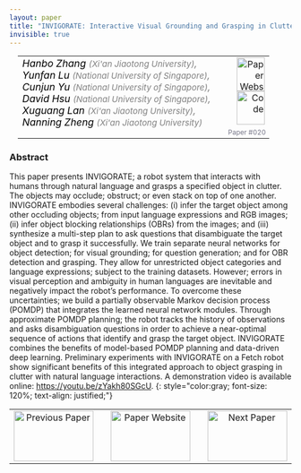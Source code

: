 ```yaml
---
layout: paper
title: "INVIGORATE: Interactive Visual Grounding and Grasping in Clutter"
invisible: true
---
```

<table width = "95%" style="padding-left: 15px; margin-left: auto; margin-right: 10px;">
<tr><td style = "vertical-align: top; padding-right: 25px;" rowspan="2">
<span style="color:black; font-size: 110%;"><i>
Hanbo Zhang <span style="color:gray; font-size: 85%">(Xi'an Jiaotong University)</span><span style="color:gray; font-size: 100%">,</span><br>  Yunfan Lu <span style="color:gray; font-size: 85%">(National University of Singapore)</span><span style="color:gray; font-size: 100%">,</span><br>  Cunjun Yu <span style="color:gray; font-size: 85%">(National University of Singapore)</span><span style="color:gray; font-size: 100%">,</span><br>  David Hsu <span style="color:gray; font-size: 85%">(National University of Singapore)</span><span style="color:gray; font-size: 100%">,</span><br>  Xuguang Lan <span style="color:gray; font-size: 85%">(Xi'an Jiaotong University)</span><span style="color:gray; font-size: 100%">,</span><br>  Nanning Zheng <span style="color:gray; font-size: 85%">(Xi'an Jiaotong University)</span>
</i></span>
</td>
<td style="text-align: right;"><a href="http://www.roboticsproceedings.org/rss17/p020.pdf"><img src="{{ site.baseurl }}/images/paper_link.png" alt="Paper Website" width = "50"  height = "60"/></a><br>  <a href="https://youtu.be/zYakh80SGcU"><img src="{{ site.baseurl }}/images/video_link.png" alt="Code" width = "50"  height = "60"/></a><br>   </td>
</tr>
<tr>
<td style="color:#777789; text-align:right; font-size: 75%; margin-right:10px;">Paper&nbsp;#020</td>
</tr>
</table>


### Abstract
This paper presents INVIGORATE; a robot system that interacts with humans through natural language and grasps a specified object in clutter. The objects may occlude; obstruct; or even stack on top of one another. INVIGORATE embodies several challenges: (i) infer the target object among other occluding objects; from input language expressions and RGB images; (ii) infer object blocking relationships (OBRs) from the images; and (iii) synthesize a multi-step plan to ask questions that disambiguate the target object and to grasp it successfully. We train separate neural networks for object detection; for visual grounding; for question generation; and for OBR detection and grasping. They allow for unrestricted object categories and language expressions; subject to the training datasets. However; errors in visual perception and ambiguity in human languages are inevitable and negatively impact the robot’s performance. To overcome these uncertainties; we build a partially observable Markov decision process (POMDP) that integrates the learned neural network modules. Through approximate POMDP planning; the robot tracks the history of observations and asks disambiguation questions in order to achieve a near-optimal sequence of actions that identify and grasp the target object. INVIGORATE combines the benefits of model-based POMDP planning and data-driven deep learning. Preliminary experiments with INVIGORATE on a Fetch robot show significant benefits of this integrated approach to object grasping in clutter with natural language interactions. A demonstration video is available online: <a href="https://youtu.be/zYakh80SGcU">https://youtu.be/zYakh80SGcU</a>.
{: style="color:gray; font-size: 120%; text-align: justified;"}



<table width="100%">
 <tr>
    <td style="width: 30%; text-align: center;"><a href="{{ site.baseurl }}/program/papers/019/">
<img src="{{ site.baseurl }}/images/previous_icon.png"
       alt="Previous Paper" width = "142"  height = "90"/> 
</a> </td>
<td style="text-align: center;"><a href="{{ site.baseurl }}/program/papers">
<img src="{{ site.baseurl }}/images/overview_icon.png"
       alt="Paper Website" width = "142"  height = "90"/> 
</a> </td>
    <td style="width: 30%; text-align: center;"><a href="{{ site.baseurl }}/program/papers/021/">
    <img src="{{ site.baseurl }}/images/next_icon.png"
        alt="Next Paper" width = "142"  height = "90"/>
    </a></td>
</tr>
</table>